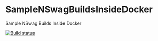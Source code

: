 # SampleNSwagBuildsInsideDocker
Sample NSwag Builds Inside Docker

[![Build status](https://bleissem.visualstudio.com/opensource/_apis/build/status/SampleNSwagBuildsInsideDocker-CI)](https://bleissem.visualstudio.com/opensource/_build/latest?definitionId=84)
